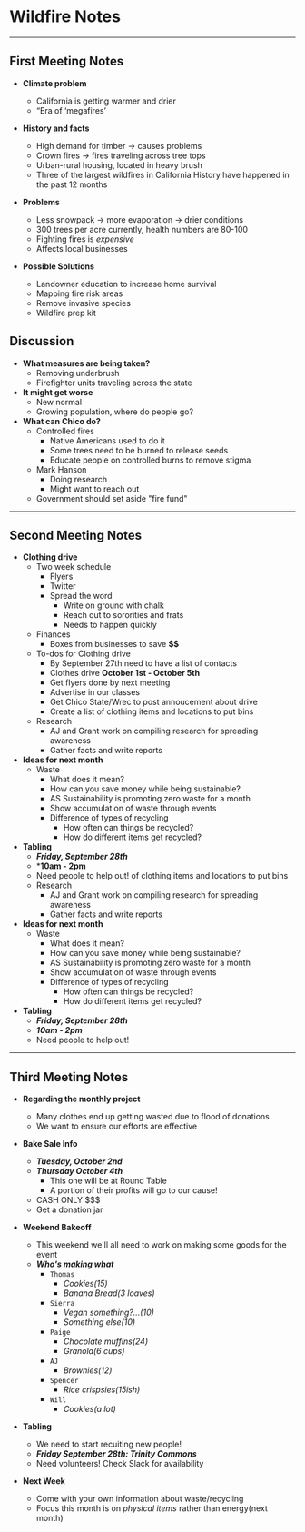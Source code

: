 # Wildfire Notes

****

## First Meeting Notes
- **Climate problem**
    - California is getting warmer and drier
    - “Era of ‘megafires’
- **History and facts**
    - High demand for timber -> causes problems
    - Crown fires -> fires traveling across tree tops
    - Urban-rural housing, located in heavy brush
    - Three of the largest wildfires in California History have happened in the past 12 months
- **Problems**
    - Less snowpack -> more evaporation -> drier conditions
    - 300 trees per acre currently, health numbers are 80-100
    - Fighting fires is *expensive*
    - Affects local businesses

- **Possible Solutions**
    - Landowner education to increase home survival
    - Mapping fire risk areas
    - Remove invasive species
    - Wildfire prep kit
## Discussion
- **What measures are being taken?**
    - Removing underbrush
    - Firefighter units traveling across the state
- **It might get worse**
    - New normal
    - Growing population, where do people go?
- **What can Chico do?**
    - Controlled fires
        - Native Americans used to do it
        - Some trees need to be burned to release seeds 
        - Educate people on controlled burns to remove stigma
    - Mark Hanson
        - Doing research
        - Might want to reach out
    - Government should set aside "fire fund"
**** 
## Second Meeting Notes
- **Clothing drive**
    - Two week schedule
        - Flyers
        - Twitter
        - Spread the word
            - Write on ground with chalk
            - Reach out to sororities and frats
            - Needs to happen quickly
    - Finances
        - Boxes from businesses to save **$$**
    - To-dos for Clothing drive
        - By September 27th need to have a list of contacts
        - Clothes drive **October 1st - October 5th**
        - Get flyers done by next meeting
        - Advertise in our classes
        - Get Chico State/Wrec to post annoucement about drive
        - Create a list of clothing items and locations to put bins
    - Research
        - AJ and Grant work on compiling research for spreading awareness
        - Gather facts and write reports
- **Ideas for next month**
    - Waste
        - What does it mean?
        - How can you save money while being sustainable?
        - AS Sustainability is promoting zero waste for a month
        - Show accumulation of waste through events
        - Difference of types of recycling
            - How often can things be recycled?
            - How do different items get recycled?
- **Tabling**
    - ***Friday, September 28th*** 
    - ***10am - 2pm**
    - Need people to help out!
 of clothing items and locations to put bins
    - Research
        - AJ and Grant work on compiling research for spreading awareness
        - Gather facts and write reports
- **Ideas for next month**
    - Waste
        - What does it mean?
        - How can you save money while being sustainable?
        - AS Sustainability is promoting zero waste for a month
        - Show accumulation of waste through events
        - Difference of types of recycling
            - How often can things be recycled?
            - How do different items get recycled?
- **Tabling**
    - ***Friday, September 28th*** 
    - ***10am - 2pm***
    - Need people to help out!
****
## Third Meeting Notes
- **Regarding the monthly project**
    - Many clothes end up getting wasted due to flood of donations
    - We want to ensure our efforts are effective
- **Bake Sale Info**
    - ***Tuesday, October 2nd***
    - ***Thursday October 4th***
        - This one will be at Round Table
        - A portion of their profits will go to our cause!
    - CASH ONLY $$$
    - Get a donation jar

- **Weekend Bakeoff**
    - This weekend we'll all need to work on making some goods for the event
    - ***Who's making what***
        - `Thomas`
            - *Cookies(15)*
            - *Banana Bread(3 loaves)*
        - `Sierra`
            - *Vegan something?...(10)*
            - *Something else(10)*
        - `Paige`
            - *Chocolate muffins(24)*
            - *Granola(6 cups)*
        - `AJ`
            - *Brownies(12)*
        - `Spencer`
            - *Rice crispsies(15ish)*
        - `Will`
            - *Cookies(a lot)*
- **Tabling**
    - We need to start recuiting new people!
    - ***Friday September 28th: Trinity Commons***
    - Need volunteers! Check Slack for availability
- **Next Week**
    - Come with your own information about waste/recycling
    - Focus this month is on *physical items* rather than energy(next month)